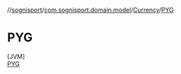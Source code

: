 //[sognisport](../../../../index.md)/[com.sognisport.domain.model](../../index.md)/[Currency](../index.md)/[PYG](index.md)

# PYG

[JVM]\
[PYG](index.md)
